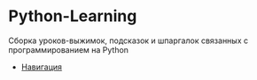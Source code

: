 # Python-Learning


Сборка уроков-выжимок, подсказок и шпаргалок связанных с программированием на Python

- [Навигация](https://github.com/Skif3195/Python-Learning/blob/Base-branch/Навигация.md)
